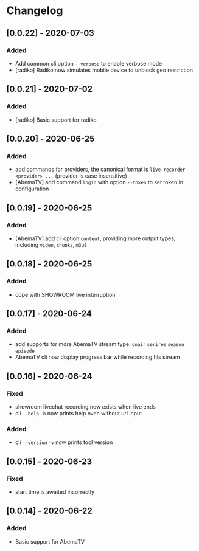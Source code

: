 # Changelog

## [0.0.22] - 2020-07-03
### Added
- Add common cli option `--verbose` to enable verbose mode
- [radiko] Radiko now simulates mobile device to unblock geo restriction

## [0.0.21] - 2020-07-02
### Added
- [radiko] Basic support for radiko

## [0.0.20] - 2020-06-25
### Added
- add commands for providers, the canonical format is `live-recorder <provider> ...` (provider is case insensitive)
- [AbemaTV] add command `login` with option `--token` to set token in configuration

## [0.0.19] - 2020-06-25
### Added
- [AbemaTV] add cli option `content`, providing more output types, including `video`, `chunks`, `m3u8`

## [0.0.18] - 2020-06-25
### Added
- cope with SHOWROOM live interruption

## [0.0.17] - 2020-06-24
### Added
- add supports for more AbemaTV stream type: `onair` `serires` `season` `episode`
- AbemaTV cli now display progress bar while recording hls stream

## [0.0.16] - 2020-06-24
### Fixed
- showroom livechat recording now exists when live ends
- cli `--help` `-h` now prints help even without url input

### Added
- cli `--version` `-v` now prints tool version

## [0.0.15] - 2020-06-23
### Fixed
- start time is awaited incorrectly

## [0.0.14] - 2020-06-22
### Added
- Basic support for AbemaTV
